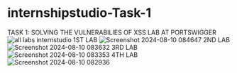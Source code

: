 # internshipstudio-Task-1
TASK 1: SOLVING THE VULNERABILIES OF XSS LAB AT PORTSWIGGER
![all labs internstudio](https://github.com/user-attachments/assets/945e5f7f-aca4-4274-86ed-b6ae9d55062d)
1ST LAB
![Screenshot 2024-08-10 084647](https://github.com/user-attachments/assets/00e3b34a-fb1b-4005-902c-8c78345f95da)
2ND LAB
![Screenshot 2024-08-10 083632](https://github.com/user-attachments/assets/a711a688-61ac-4958-834b-b4c4cde290a7)
3RD LAB
![Screenshot 2024-08-10 083353](https://github.com/user-attachments/assets/ac82d92e-76fe-4743-9be7-d44dccef9cd5)
4TH LAB
![Screenshot 2024-08-10 082936](https://github.com/user-attachments/assets/7f49bb2a-7252-4a5b-aba4-10d8a9cccd9e)

